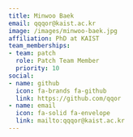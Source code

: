 ```yaml
---
title: Minwoo Baek
email: qqqor@kaist.ac.kr
image: /images/minwoo-baek.jpg
affiliation: PhD at KAIST
team_memberships:
- team: patch
  role: Patch Team Member
  priority: 10
social:
- name: github
  icon: fa-brands fa-github
  link: https://github.com/qqor
- name: email
  icon: fa-solid fa-envelope
  link: mailto:qqqor@kaist.ac.kr
---
```




